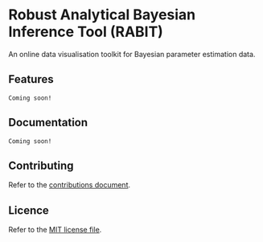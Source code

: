# Robust Analytical Bayesian Inference Tool (RABIT)

An online data visualisation toolkit for Bayesian parameter estimation data.

## Features

`Coming soon!`
<!-- TODO -->

## Documentation

`Coming soon!`
<!-- TODO -->

## Contributing

Refer to the [contributions document](CONTRIBUTING.md).
<!-- TODO: Setup all-contributors if not done already! -->

## Licence

Refer to the [MIT license file](LICENSE.txt).
